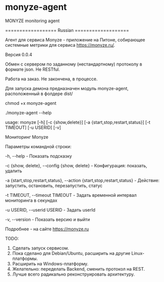 # monyze-agent
MONYZE monitoring agent

================== Russian ===================

Агент для сервиса Monyze - приложение на Питоне, собирающее системные метрики для сервиса https://monyze.ru/. 

Версия 0.0.4

Обмен с сервером по заданному (нестандартному) протоколу в формате json. Не RESTful.

Работа на заказ. Не закончена, в процессе.

Для запуска демона предназначен модуль monyze-agent, расположенный в фолдере dist/

chmod +x monyze-agent

./monyze-agent --help

usage: monyze [-h] [-c {show,delete}] [-a {start,stop,restart,status}]
              [-t TIMEOUT] [-u USERID] [-v]

Мониторинг Monyze

Параметры командной строки:

 -h, --help - Показать подсказку
 
 -c {show, delete}, --config {show, delete} - Конфигурация: показать, удалить
 
 -a {start,stop,restart,status}, --action {start,stop,restart,status} - Действие: запустить, остановить, перезапустить, статус
 
 -t TIMEOUT, --timeout TIMEOUT - Задать временной интервал мониторинга в секундах
 
 -u USERID, --userid USERID - Задать userId
 
 -v, --version - Показать версию и выйти

Подробнее - на сайте https://monyze.ru

TODO:
1. Сделать запуск сервисом.
2. Пока сделано для Debian/Ubuntu, расширить на другие Linux-платформы.
3. Расширить на Windows-платформу.
4. Желательно: переделать Backend, сменить протокол на REST.
5. Лучше всего радикально реконструировать архитектуру.
